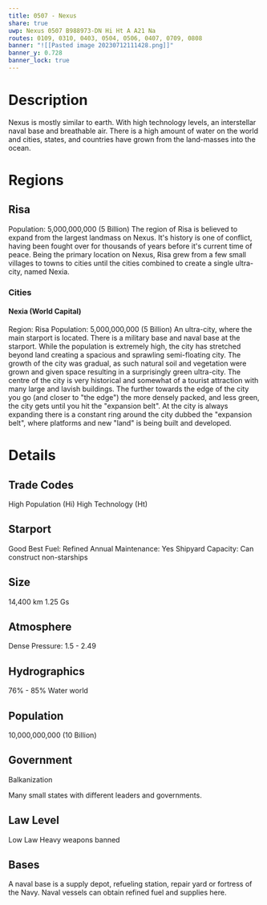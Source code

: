 ```yaml
---
title: 0507 - Nexus
share: true
uwp: Nexus 0507 B988973-DN Hi Ht A A21 Na
routes: 0109, 0310, 0403, 0504, 0506, 0407, 0709, 0808 
banner: "![[Pasted image 20230712111428.png]]"
banner_y: 0.728
banner_lock: true
---
```


# Description
Nexus is mostly similar to earth. With high technology levels, an interstellar naval base and breathable air. There is a high amount of water on the world and cities, states, and countries have grown from the land-masses into the ocean.

# Regions
## Risa
Population: 5,000,000,000 (5 Billion)
The region of Risa is believed to expand from the largest landmass on Nexus. It's history is one of conflict, having been fought over for thousands of years before it's current time of peace. Being the primary location on Nexus, Risa grew from a few small villages to towns to cities until the cities combined to create a single ultra-city, named Nexia.

### Cities
#### Nexia (World Capital)
Region: Risa
Population: 5,000,000,000 (5 Billion)
An ultra-city, where the main starport is located. There is a military base and naval base at the starport.
While the population is extremely high, the city has stretched beyond land creating a spacious and sprawling semi-floating city. The growth of the city was gradual, as such natural soil and vegetation were grown and given space resulting in a surprisingly green ultra-city. The centre of the city is very historical and somewhat of a tourist attraction with many large and lavish buildings. The further towards the edge of the city you go (and closer to "the edge") the more densely packed, and less green, the city gets until you hit the "expansion belt".
At the city is always expanding there is a constant ring around the city dubbed the "expansion belt", where platforms and new "land" is being built and developed.

# Details
## Trade Codes
High Population (Hi)
High Technology (Ht)

## Starport
Good
Best Fuel: Refined
Annual Maintenance: Yes
Shipyard Capacity: Can construct non-starships

## Size
14,400 km
1.25 Gs

## Atmosphere
Dense
Pressure: 1.5 - 2.49

## Hydrographics
76% - 85%
Water world

## Population
10,000,000,000 (10 Billion)

## Government
Balkanization

Many small states with different leaders and governments.

## Law Level
Low Law
Heavy weapons banned

## Bases
A naval base is a supply depot, refueling station, repair yard or fortress of the Navy. Naval vessels can obtain refined fuel and supplies here.
